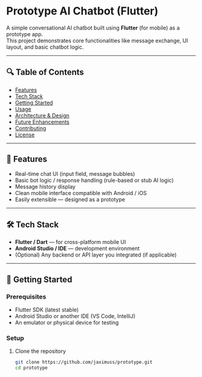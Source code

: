 # Prototype AI Chatbot (Flutter)

A simple conversational AI chatbot built using **Flutter** (for mobile) as a prototype app.  
This project demonstrates core functionalities like message exchange, UI layout, and basic chatbot logic.  

---

## 🔍 Table of Contents

- [Features](#features)  
- [Tech Stack](#tech-stack)  
- [Getting Started](#getting-started)  
- [Usage](#usage)  
- [Architecture & Design](#architecture--design)  
- [Future Enhancements](#future-enhancements)  
- [Contributing](#contributing)  
- [License](#license)  

---

## 🌟 Features

- Real-time chat UI (input field, message bubbles)  
- Basic bot logic / response handling (rule-based or stub AI logic)  
- Message history display  
- Clean mobile interface compatible with Android / iOS  
- Easily extensible — designed as a prototype  

---

## 🛠 Tech Stack

- **Flutter / Dart** — for cross-platform mobile UI  
- **Android Studio / IDE** — development environment  
- (Optional) Any backend or API layer you integrated (if applicable)  

---

## 🚀 Getting Started

### Prerequisites

- Flutter SDK (latest stable)  
- Android Studio or another IDE (VS Code, IntelliJ)  
- An emulator or physical device for testing  

### Setup

1. Clone the repository  
   ```bash
   git clone https://github.com/jaximuss/prototype.git
   cd prototype
